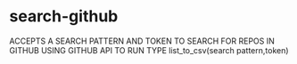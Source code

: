 # search-github
ACCEPTS A SEARCH PATTERN AND TOKEN TO SEARCH FOR REPOS IN GITHUB USING GITHUB API
TO RUN TYPE list_to_csv(search pattern,token)
